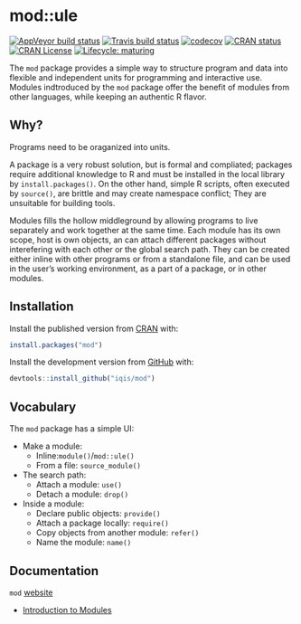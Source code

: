 
<!-- README.md is generated from README.Rmd. Please edit that file -->

# mod::ule

<!-- badges: start -->

[![AppVeyor build
status](https://ci.appveyor.com/api/projects/status/github/iqis/mod?branch=master&svg=true)](https://ci.appveyor.com/project/iqis/mod)
[![Travis build
status](https://travis-ci.org/iqis/mod.svg?branch=master)](https://travis-ci.org/iqis/mod)
[![codecov](https://codecov.io/gh/iqis/mod/branch/master/graph/badge.svg)](https://codecov.io/gh/iqis/mod)
[![CRAN
status](https://www.r-pkg.org/badges/version/mod)](https://cran.r-project.org/package=mod)
[![CRAN
License](https://img.shields.io/cran/l/mod)](https://cran.r-project.org/web/licenses/GPL-3)
[![Lifecycle:
maturing](https://img.shields.io/badge/lifecycle-maturing-blue.svg)](https://www.tidyverse.org/lifecycle/#maturing)
<!-- badges: end -->

The `mod` package provides a simple way to structure program and data
into flexible and independent units for programming and interactive use.
Modules indtroduced by the `mod` package offer the benefit of modules
from other languages, while keeping an authentic R flavor.

## Why?

Programs need to be oraganized into units.

A package is a very robust solution, but is formal and compliated;
packages require additional knowledge to R and must be installed in the
local library by `install.packages()`. On the other hand, simple R
scripts, often executed by `source()`, are brittle and may create
namespace conflict; They are unsuitable for building tools.

Modules fills the hollow middleground by allowing programs to live
separately and work together at the same time. Each module has its own
scope, host is own objects, an can attach different packages without
interefering with each other or the global search path. They can be
created either inline with other programs or from a standalone file, and
can be used in the user’s working environment, as a part of a package,
or in other modules.

## Installation

Install the published version from
[CRAN](https://CRAN.R-project.org/package=mod) with:

``` r
install.packages("mod")
```

Install the development version from [GitHub](https://github.com/) with:

``` r
devtools::install_github("iqis/mod")
```

## Vocabulary

The `mod` package has a simple UI:

  - Make a module:
      - Inline:`module()`/`mod::ule()`
      - From a file: `source_module()`
  - The search path:
      - Attach a module: `use()`
      - Detach a module: `drop()`
  - Inside a module:
      - Declare public objects: `provide()`
      - Attach a package locally: `require()`
      - Copy objects from another module: `refer()`
      - Name the module: `name()`

## Documentation

`mod` [website](https://iqis.github.io/mod)

  - [Introduction to
    Modules](https://iqis.github.io/mod/articles/introduction.html)
